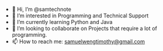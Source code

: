 - 👋 Hi, I’m @samtechnote
- 👀 I’m interested in Programming and Technical Support
- 🌱 I’m currently learning Python and Java
- 💞️ I’m looking to collaborate on Projects that require a lot of programming.
- 📫 How to reach me: samuelwengtimothy@gmail.com

<!---
samtechnote/samtechnote is a ✨ special ✨ repository because its `README.md` (this file) appears on your GitHub profile.
You can click the Preview link to take a look at your changes.
--->
